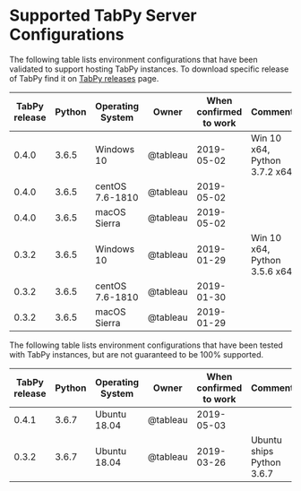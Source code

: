 # Supported TabPy Server Configurations

The following table lists environment configurations that have been
validated to support hosting TabPy instances.
To download specific release of TabPy find it on
[TabPy releases](https://github.com/tableau/TabPy/releases/) page.

 TabPy release | Python | Operating System | Owner | When confirmed to work | Comments
-------------- |------- |----------------- |------ |----------------------- |----------
0.4.0 | 3.6.5 | Windows 10 | @tableau | 2019-05-02 | Win 10 x64, Python 3.7.2 x64
0.4.0 | 3.6.5 | centOS 7.6-1810 | @tableau | 2019-05-02 |
0.4.0 | 3.6.5 | macOS Sierra | @tableau | 2019-05-02 |
0.3.2 | 3.6.5 | Windows 10 | @tableau | 2019-01-29 | Win 10 x64, Python 3.5.6 x64
0.3.2 | 3.6.5 | centOS 7.6-1810 | @tableau | 2019-01-30 |
0.3.2 | 3.6.5 | macOS Sierra | @tableau | 2019-01-29 |

The following table lists environment configurations that have been
tested with TabPy instances, but are not guaranteed to be 100% supported.

 TabPy release | Python | Operating System | Owner | When confirmed to work | Comments
-------------- |------- |----------------- |------ |----------------------- |----------
0.4.1 | 3.6.7 | Ubuntu 18.04 | @tableau | 2019-05-03
0.3.2 | 3.6.7 | Ubuntu 18.04 | @tableau | 2019-03-26 | Ubuntu ships Python 3.6.7
